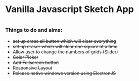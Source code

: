 <h1>Vanilla Javascript Sketch App<h1>

<h3>Things to do and aims: </h3>
<ul>
 <s><li>set up erase all button which will clear everything </li></s>
 <s> <s><li>set up eraser which will clear one square at a time </li></s>
 <s><li>Allow user to change the numbers of grids (Slider) </li></s>
 <s><li>Color Picker</li></s>
 <li>Add Fullscreen button</li>
 <li>Responsive Layout</li>
 <li>Release native windows version using ElectronJS</li>




</ul>